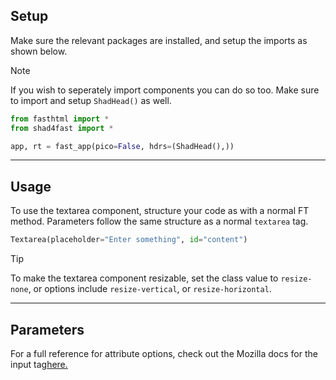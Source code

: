 ## Setup

Make sure the relevant packages are installed, and setup the imports as shown below.

> [!NOTE]
> If you wish to seperately import components you can do so too. Make sure to import and setup `ShadHead()` as well.

```python
from fasthtml import *
from shad4fast import *

app, rt = fast_app(pico=False, hdrs=(ShadHead(),))
```

---

## Usage

To use the textarea component, structure your code as with a normal FT method. Parameters follow the same structure as a normal `textarea` tag.

```python
Textarea(placeholder="Enter something", id="content")
```

> [!TIP]
> To make the textarea component resizable, set the class value to `resize-none`, or options include `resize-vertical`, or `resize-horizontal`.

---

## Parameters

For a full reference for attribute options, check out the Mozilla docs for the input tag<a href="https://developer.mozilla.org/en-US/docs/Web/HTML/Element/textarea" target="_blank">here.</a>
